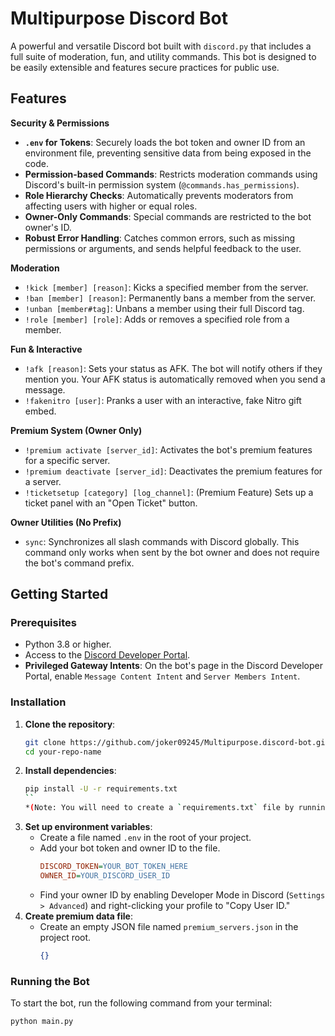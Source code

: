 
# Multipurpose Discord Bot

A powerful and versatile Discord bot built with `discord.py` that includes a full suite of moderation, fun, and utility commands. This bot is designed to be easily extensible and features secure practices for public use.

## Features

**Security & Permissions**
*   **`.env` for Tokens**: Securely loads the bot token and owner ID from an environment file, preventing sensitive data from being exposed in the code.
*   **Permission-based Commands**: Restricts moderation commands using Discord's built-in permission system (`@commands.has_permissions`).
*   **Role Hierarchy Checks**: Automatically prevents moderators from affecting users with higher or equal roles.
*   **Owner-Only Commands**: Special commands are restricted to the bot owner's ID.
*   **Robust Error Handling**: Catches common errors, such as missing permissions or arguments, and sends helpful feedback to the user.

**Moderation**
*   `!kick [member] [reason]`: Kicks a specified member from the server.
*   `!ban [member] [reason]`: Permanently bans a member from the server.
*   `!unban [member#tag]`: Unbans a member using their full Discord tag.
*   `!role [member] [role]`: Adds or removes a specified role from a member.

**Fun & Interactive**
*   `!afk [reason]`: Sets your status as AFK. The bot will notify others if they mention you. Your AFK status is automatically removed when you send a message.
*   `!fakenitro [user]`: Pranks a user with an interactive, fake Nitro gift embed.

**Premium System (Owner Only)**
*   `!premium activate [server_id]`: Activates the bot's premium features for a specific server.
*   `!premium deactivate [server_id]`: Deactivates the premium features for a server.
*   `!ticketsetup [category] [log_channel]`: (Premium Feature) Sets up a ticket panel with an "Open Ticket" button.

**Owner Utilities (No Prefix)**
*   `sync`: Synchronizes all slash commands with Discord globally. This command only works when sent by the bot owner and does not require the bot's command prefix.

## Getting Started

### Prerequisites
*   Python 3.8 or higher.
*   Access to the [Discord Developer Portal](https://discord.com/developers/applications).
*   **Privileged Gateway Intents**: On the bot's page in the Discord Developer Portal, enable `Message Content Intent` and `Server Members Intent`.

### Installation
1.  **Clone the repository**:
    ```bash
    git clone https://github.com/joker09245/Multipurpose.discord-bot.git
    cd your-repo-name
    ```
2.  **Install dependencies**:
    ```bash
    pip install -U -r requirements.txt
    ``
    *(Note: You will need to create a `requirements.txt` file by running `pip freeze > requirements.txt` after installing the libraries `discord.py` and `python-dotenv`.)*
3.  **Set up environment variables**:
    *   Create a file named `.env` in the root of your project.
    *   Add your bot token and owner ID to the file.
        ```ini
        DISCORD_TOKEN=YOUR_BOT_TOKEN_HERE
        OWNER_ID=YOUR_DISCORD_USER_ID
        ```
    *   Find your owner ID by enabling Developer Mode in Discord (`Settings > Advanced`) and right-clicking your profile to "Copy User ID."
4.  **Create premium data file**:
    *   Create an empty JSON file named `premium_servers.json` in the project root.
        ```json
        {}
        ```

### Running the Bot
To start the bot, run the following command from your terminal:
```bash
python main.py
